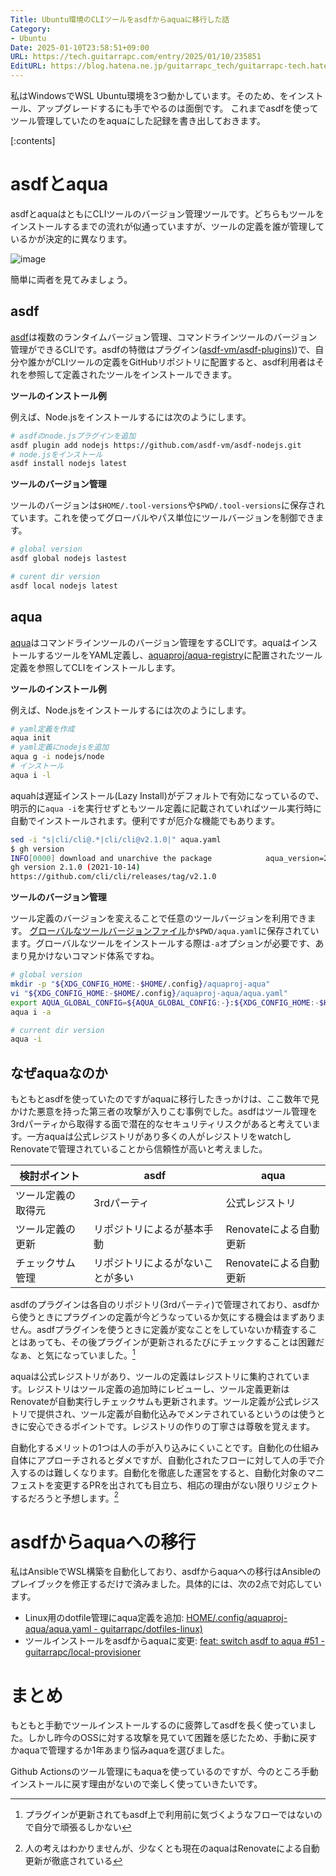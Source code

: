 ```yaml
---
Title: Ubuntu環境のCLIツールをasdfからaquaに移行した話
Category:
- Ubuntu
Date: 2025-01-10T23:58:51+09:00
URL: https://tech.guitarrapc.com/entry/2025/01/10/235851
EditURL: https://blog.hatena.ne.jp/guitarrapc_tech/guitarrapc-tech.hatenablog.com/atom/entry/6802418398319065657
---
```


私はWindowsでWSL Ubuntu環境を3つ動かしています。そのため、をインストール、アップグレードするにも手でやるのは面倒です。
これまでasdfを使ってツール管理していたのをaquaにした記録を書き出しておきます。

[:contents]

# asdfとaqua

asdfとaquaはともにCLIツールのバージョン管理ツールです。どちらもツールをインストールするまでの流れが似通っていますが、ツールの定義を誰が管理しているかが決定的に異なります。

![image](https://github.com/user-attachments/assets/4b6ab0b9-ee25-4983-87ff-6d7caabb1ab7)

簡単に両者を見てみましょう。

## asdf

[asdf](https://github.com/asdf-vm/asdf)は複数のランタイムバージョン管理、コマンドラインツールのバージョン管理ができるCLIです。asdfの特徴はプラグイン([asdf-vm/asdf-plugins)](https://github.com/asdf-vm/asdf-plugins))で、自分や誰かがCLIツールの定義をGitHubリポジトリに配置すると、asdf利用者はそれを参照して定義されたツールをインストールできます。

**ツールのインストール例**

例えば、Node.jsをインストールするには次のようにします。

```sh
# asdfのnode.jsプラグインを追加
asdf plugin add nodejs https://github.com/asdf-vm/asdf-nodejs.git
# node.jsをインストール
asdf install nodejs latest
```

**ツールのバージョン管理**

ツールのバージョンは`$HOME/.tool-versions`や`$PWD/.tool-versions`に保存されています。これを使ってグローバルやパス単位にツールバージョンを制御できます。

```sh
# global version
asdf global nodejs lastest

# curent dir version
asdf local nodejs latest
```

## aqua

[aqua](https://github.com/aquaproj/aqua)はコマンドラインツールのバージョン管理をするCLIです。aquaはインストールするツールをYAML定義し、[aquaproj/aqua-registry](https://github.com/aquaproj/aqua-registry)に配置されたツール定義を参照してCLIをインストールします。

**ツールのインストール例**

例えば、Node.jsをインストールするには次のようにします。

```sh
# yaml定義を作成
aqua init
# yaml定義にnodejsを追加
aqua g -i nodejs/node
# インストール
aqua i -l
```

aquahは遅延インストール(Lazy Install)がデフォルトで有効になっているので、明示的に`aqua -i`を実行せずともツール定義に記載されていればツール実行時に自動でインストールされます。便利ですが厄介な機能でもあります。

```sh
sed -i "s|cli/cli@.*|cli/cli@v2.1.0|" aqua.yaml
$ gh version
INFO[0000] download and unarchive the package            aqua_version=2.16.4 env=linux/arm64 exe_name=gh package_name=cli/cli package_version=v2.1.0 program=aqua registry=standard
gh version 2.1.0 (2021-10-14)
https://github.com/cli/cli/releases/tag/v2.1.0
```

**ツールのバージョン管理**

ツール定義のバージョンを変えることで任意のツールバージョンを利用できます。
[グローバルなツールバージョンファイル](https://aquaproj.github.io/docs/tutorial/global-config)か`$PWD/aqua.yaml`に保存されています。グローバルなツールをインストールする際は`-a`オプションが必要です、あまり見かけないコマンド体系ですね。

```sh
# global version
mkdir -p "${XDG_CONFIG_HOME:-$HOME/.config}/aquaproj-aqua"
vi "${XDG_CONFIG_HOME:-$HOME/.config}/aquaproj-aqua/aqua.yaml"
export AQUA_GLOBAL_CONFIG=${AQUA_GLOBAL_CONFIG:-}:${XDG_CONFIG_HOME:-$HOME/.config}/aquaproj-aqua/aqua.yaml
aqua i -a

# current dir version
aqua -i
```

## なぜaquaなのか

もともとasdfを使っていたのですがaquaに移行したきっかけは、ここ数年で見かけた悪意を持った第三者の攻撃が入りこむ事例でした。asdfはツール管理を3rdパーティから取得する面で潜在的なセキュリティリスクがあると考えています。一方aquaは公式レジストリがあり多くの人がレジストリをwatchしRenovateで管理されていることから信頼性が高いと考えました。

| 検討ポイント | asdf | aqua |
| --- | --- | --- |
| ツール定義の取得元 | 3rdパーティ | 公式レジストリ |
| ツール定義の更新 | リポジトリによるが基本手動 | Renovateによる自動更新 |
| チェックサム管理 | リポジトリによるがないことが多い | Renovateによる自動更新 |

asdfのプラグインは各自のリポジトリ(3rdパーティ)で管理されており、asdfから使うときにプラグインの定義が今どうなっているか気にする機会はまずありません。asdfプラグインを使うときに定義が変なことをしていないか精査することはあっても、その後プラグインが更新されるたびにチェックすることは困難だなぁ、と気になっていました。[^1]

aquaは公式レジストリがあり、ツールの定義はレジストリに集約されています。レジストリはツール定義の追加時にレビューし、ツール定義更新はRenovateが自動実行しチェックサムも更新されます。ツール定義が公式レジストリで提供され、ツール定義が自動化込みでメンテされているというのは使うときに安心できるポイントです。レジストリの作りの丁寧さは尊敬を覚えます。

自動化するメリットの1つは人の手が入り込みにくいことです。自動化の仕組み自体にアプローチされるとダメですが、自動化されたフローに対して人の手で介入するのは難しくなります。自動化を徹底した運営をすると、自動化対象のマニフェストを変更するPRを出されても目立ち、相応の理由がない限りリジェクトするだろうと予想します。[^2]

# asdfからaquaへの移行

私はAnsibleでWSL構築を自動化しており、asdfからaquaへの移行はAnsibleのプレイブックを修正するだけで済みました。具体的には、次の2点で対応しています。

- Linux用のdotfile管理にaqua定義を追加: [HOME/.config/aquaproj-aqua/aqua.yaml - guitarrapc/dotfiles-linux)](https://github.com/guitarrapc/dotfiles-linux/blob/master/HOME/.config/aquaproj-aqua/aqua.yaml)
- ツールインストールをasdfからaquaに変更: [feat: switch asdf to aqua #51 - guitarrapc/local-provisioner](https://github.com/guitarrapc/local-provisioner/pull/51)

# まとめ

もともと手動でツールインストールするのに疲弊してasdfを長く使っていました。しかし昨今のOSSに対する攻撃を見ていて困難を感じたため、手動に戻すかaquaで管理するか1年あまり悩みaquaを選びました。

Github Actionsのツール管理にもaquaを使っているのですが、今のところ手動インストールに戻す理由がないので楽しく使っていきたいです。

[^1]: プラグインが更新されてもasdf上で利用前に気づくようなフローではないので自分で頑張るしかない
[^2]: 人の考えはわかりませんが、少なくとも現在のaquaはRenovateによる自動更新が徹底されている
